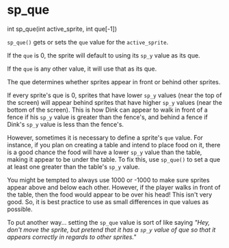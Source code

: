 # sp_que

<Prototype>int sp_que(int active_sprite, int que[-1])</Prototype>

`sp_que()` gets or sets the `que` value for the `active_sprite`.

If the `que` is 0, the sprite will default to using its `sp_y` value as its que.

If the `que` is any other value, it will use that as its que.

The que determines whether sprites appear in front or behind other sprites.

If every sprite's que is 0, sprites that have lower `sp_y` values (near the top of the screen) will appear behind sprites that have higher `sp_y` values (near the bottom of the screen). This is how Dink can appear to walk in front of a fence if his `sp_y` value is greater than the fence's, and behind a fence if Dink's `sp_y` value is less than the fence's.

However, sometimes it is necessary to define a sprite's `que` value. For instance, if you plan on creating a table and intend to place food on it, there is a good chance the food will have a lower `sp_y` value than the table, making it appear to be under the table. To fix this, use `sp_que()` to set a que at least one greater than the table's `sp_y` value.

You might be tempted to always use 1000 or -1000 to make sure sprites appear above and below each other. However, if the player walks in front of the table, then the food would appear to be over his head! This isn't very good. So, it is best practice to use as small differences in que values as possible.

To put another way... setting the `sp_que` value is sort of like saying *"Hey, don't move the sprite, but pretend that it has a `sp_y` value of que so that it appears correctly in regards to other sprites."*
